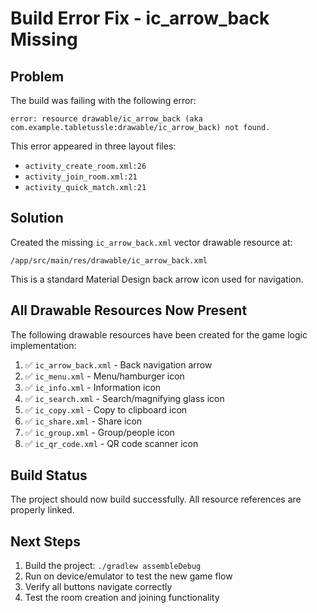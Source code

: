 # Build Error Fix - ic_arrow_back Missing

## Problem
The build was failing with the following error:
```
error: resource drawable/ic_arrow_back (aka com.example.tabletussle:drawable/ic_arrow_back) not found.
```

This error appeared in three layout files:
- `activity_create_room.xml:26`
- `activity_join_room.xml:21`
- `activity_quick_match.xml:21`

## Solution
Created the missing `ic_arrow_back.xml` vector drawable resource at:
```
/app/src/main/res/drawable/ic_arrow_back.xml
```

This is a standard Material Design back arrow icon used for navigation.

## All Drawable Resources Now Present

The following drawable resources have been created for the game logic implementation:

1. ✅ `ic_arrow_back.xml` - Back navigation arrow
2. ✅ `ic_menu.xml` - Menu/hamburger icon
3. ✅ `ic_info.xml` - Information icon
4. ✅ `ic_search.xml` - Search/magnifying glass icon
5. ✅ `ic_copy.xml` - Copy to clipboard icon
6. ✅ `ic_share.xml` - Share icon
7. ✅ `ic_group.xml` - Group/people icon
8. ✅ `ic_qr_code.xml` - QR code scanner icon

## Build Status
The project should now build successfully. All resource references are properly linked.

## Next Steps
1. Build the project: `./gradlew assembleDebug`
2. Run on device/emulator to test the new game flow
3. Verify all buttons navigate correctly
4. Test the room creation and joining functionality

